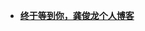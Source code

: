 - <span style="color:orangered;font-weight:bold;">[终于等到你，龚俊龙个人博客](https://blog.loveapple.top/)</span>
